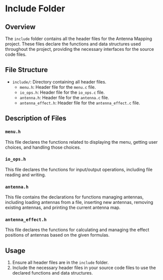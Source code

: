 # Include Folder

## Overview

The `include` folder contains all the header files for the Antenna Mapping project. These files declare the functions and data structures used throughout the project, providing the necessary interfaces for the source code files.

## File Structure

- `include/`: Directory containing all header files.
    - `menu.h`: Header file for the `menu.c` file.
    - `io_ops.h`: Header file for the `io_ops.c` file.
    - `antenna.h`: Header file for the `antenna.c` file.
    - `antenna_effect.h`: Header file for the `antenna_effect.c` file.

## Description of Files

### `menu.h`

This file declares the functions related to displaying the menu, getting user choices, and handling those choices.

### `io_ops.h`

This file declares the functions for input/output operations, including file reading and writing.

### `antenna.h`

This file contains the declarations for functions managing antennas, including loading antennas from a file, inserting new antennas, removing existing antennas, and printing the current antenna map.

### `antenna_effect.h`

This file declares the functions for calculating and managing the effect positions of antennas based on the given formulas.

## Usage

1. Ensure all header files are in the `include` folder.
2. Include the necessary header files in your source code files to use the declared functions and data structures.